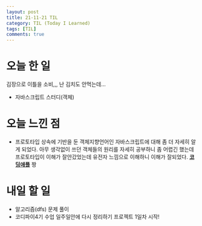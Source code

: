```yaml
---
layout: post
title: 21-11-21 TIL
category: TIL (Today I Learned)
tags: [TIL]
comments: true
---
```


# 오늘 한 일
김장으로 이틀을 소비,,, 난 김치도 안먹는데...
- 자바스크립트 스터디(객체)

# 오늘 느낀 점 
- 프로토타입 상속에 기반을 둔 객체지향언어인 자바스크립트에 대해 좀 더 자세히 알게 되었다. 아무 생각없이 쓰던 객체들의 원리를 자세히 공부하니 좀 어렵긴 했는데 프로토타입이 이해가 잘안갔었는데 유전자 느낌으로 이해하니 이해가 잘되었다. [**코딩애플**](https://www.youtube.com/watch?v=wUgmzvExL_E) 짱

# 내일 할 일 
- 알고리즘(dfs) 문제 풀이
- 코디파이4기 수업 일주일안에 다시 정리하기 프로젝트 1일차 시작!